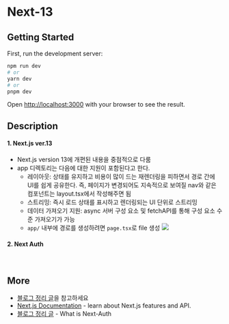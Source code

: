 # Next-13

## Getting Started

First, run the development server:

```bash
npm run dev
# or
yarn dev
# or
pnpm dev
```

Open [http://localhost:3000](http://localhost:3000) with your browser to see the result.

## Description

#### 1. Next.js ver.13

- Next.js version 13에 개편된 내용을 중점적으로 다룸
- app 디렉토리는 다음에 대한 지원이 포함된다고 한다.
  - 레이아웃: 상태를 유지하고 비용이 많이 드는 재렌더링을 피하면서 경로 간에 UI를 쉽게 공유한다. 즉, 페이지가 변경되어도 지속적으로 보여질 nav와 같은 컴포넌트는 layout.tsx에서 작성해주면 됨
  - 스트리밍: 즉시 로드 상태를 표시하고 렌더링되는 UI 단위로 스트리밍
  - 데이터 가져오기 지원: async 서버 구성 요소 및 fetchAPI를 통해 구성 요소 수준 가져오기가 가능
  - `app/` 내부에 경로를 생성하려면 `page.tsx`로 file 생성
    <img src="https://github.com/zhwltlr/zhwltlr-study/assets/100506719/b571e739-6cc7-475b-8365-310a76a62423" />

#### 2. Next Auth

<br />

## More

- [블로그 정리 글](https://blog.naver.com/zhwltlr/223114102591)을 참고하세요
- [Next.js Documentation](https://nextjs.org/docs) - learn about Next.js features and API.
- [블로그 정리 글](https://blog.naver.com/zhwltlr/223231504372) - What is Next-Auth
